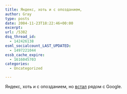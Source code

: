 ```yaml
---
title: Яндекс, хоть и с опозданием,
author: Gray
type: posts
date: 2004-11-23T18:22:46+00:00
excerpt:
url: /5382
dsq_thread_id:
  - 142426138
esml_socialcount_LAST_UPDATED:
  - 1497221044
essb_cache_expire:
  - 1616045703
categories:
  - Uncategorized

---
```








Яндекс, хоть и с опозданием, но <a href="http://www.yandex.ru/yandsearch?text=%E2%EE%F0+%E4%EE%EB%E6%E5%ED+%F1%E8%E4%E5%F2%FC+%E2+%F2%FE%F0%FC%EC%E5&#038;stype=www" target="_blank">встал</a> рядом с Google.